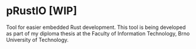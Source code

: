 # pRustIO [WIP]
Tool for easier embedded Rust development. This tool is being developed as part of my diploma thesis at the Faculty of Information Technology, Brno University of Technology.
